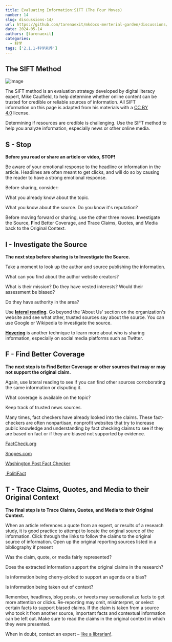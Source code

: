 ```yaml
---
title: Evaluating Information:SIFT (The Four Moves)
number: 14
slug: discussions-14/
url: https://github.com/tarenaexit/mkdocs-merterial-garden/discussions/14
date: 2024-05-14
authors: [tarenaexit]
categories: 
  - 科学
tags: ['2.1.1-科学素养']
---
```


## The SIFT Method

![image](https://cdn.ccsyue.com/picx-images-hosting/master/2024/05/image.2krqiqeuf3.webp)

The SIFT method is an evaluation strategy developed by digital literacy expert, Mike Caulfield, to help determine whether online content can be trusted for credible or reliable sources of information. All SIFT information on this page is adapted from his materials with a [CC BY 4.0](https://creativecommons.org/licenses/by/4.0/) license.

Determining if resources are credible is challenging. Use the SIFT method to help you analyze information, especially news or other online media.

## S - Stop

**Before you read or share an article or video, STOP!​**

Be aware of your emotional response to the headline or information in the article. Headlines are often meant to get clicks, and will do so by causing the reader to have a strong emotional response.

Before sharing, consider:

What you already know about the topic. ​

What you know about the source. Do you know it's reputation?

Before moving forward or sharing, use the other three moves: **I**nvestigate the Source, **F**ind Better Coverage, and **T**race Claims, Quotes, and Media back to the Original Context.

## I - Investigate the Source

**The next step before sharing is to Investigate the Source.**

Take a moment to look up the author and source publishing the information.

What can you find about the author website creators? ​

What is their mission? Do they have vested interests? ​Would their assessment be biased?

Do they have authority in the area?​

Use [**lateral reading**](https://webliteracy.pressbooks.com/chapter/what-reading-laterally-means/). Go beyond the 'About Us' section on the organization's website and see what other, trusted sources say about the source.​ You can use Google or Wikipedia to investigate the source.

**[Hovering](https://infodemic.blog/2020/02/16/lets-hover/)** is another technique to learn more about who is sharing information, especially on social media platforms such as Twitter.

## F - Find Better Coverage

**The next step is to Find Better Coverage or other sources that may or may not support the original claim.**

Again, use lateral reading to see if you can find other sources corroborating the same information or disputing it.​

What coverage is available on the topic? 

Keep track of trusted news sources.

Many times, fact checkers have already looked into the claims. These fact-checkers are often nonpartisan, nonprofit websites that try to increase public knowledge and understanding by fact checking claims to see if they are based on fact or if they are biased not supported by evidence.

[FactCheck.org​](https://www.factcheck.org/)

[Snopes.com​](https://www.snopes.com/)

[Washington Post Fact Checker​](https://www.washingtonpost.com/news/fact-checker/?utm_term=.cef7932feec8)

[ PolitiFact](https://www.politifact.com/)

## T - Trace Claims, Quotes, and Media to their Original Context

**The final step is to Trace Claims, Quotes, and Media to their Original Context.**

When an article references a quote from an expert, or results of a research study, it is good practice to attempt to locate the original source of the information.​ Click through the links to follow the claims to the original source of information. Open up the original reporting sources listed in a bibliography if present

Was the claim, quote, or media fairly represented?

Does the extracted information support the original claims in the research? ​

Is information being cherry-picked to support an agenda or a bias?​

Is information being taken out of context?​

Remember, headlines, blog posts, or tweets may sensationalize facts to get more attention or clicks. ​Re-reporting may omit, misinterpret, or select certain facts to support biased claims. If the claim is taken from a source who took it from another source, important facts and contextual information can be left out. Make sure to read the claims in the original context in which they were presented.

When in doubt, contact an expert – [like a librarian!​](https://www.lib.uchicago.edu/research/help/ask-librarian/).

<script src="https://giscus.app/client.js"
	data-repo="tarenaexit/mkdocs-merterial-garden"
	data-repo-id="RR_kgDOL4wNPw"
	data-mapping="number"
	data-term="14"
	data-reactions-enabled="1"
	data-emit-metadata="0"
	data-input-position="bottom"
	data-theme="light"
	data-lang="zh-CN"
	crossorigin="anonymous"
	async>
</script>
